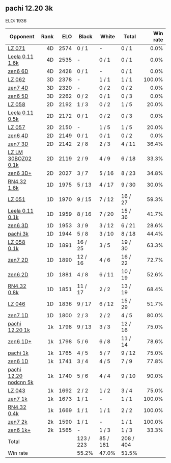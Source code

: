 ## pachi 12.20 3k ##

ELO: 1936

Opponent | Rank | ELO | Black | White | Total | Win rate
---------|-----:|----:|-------|-------|-------|-------:
[LZ 071](LZ%20071.md) | 4D | 2574 | 0 / 1 | - | 0 / 1 | 0.0%
[Leela 0.11 1.6k](Leela%200.11%201.6k.md) | 4D | 2535 | - | 0 / 1 | 0 / 1 | 0.0%
[zen6 6D](zen6%206D.md) | 4D | 2428 | 0 / 1 | - | 0 / 1 | 0.0%
[LZ 062](LZ%20062.md) | 3D | 2378 | - | 1 / 1 | 1 / 1 | 100.0%
[zen7 4D](zen7%204D.md) | 3D | 2320 | - | 0 / 2 | 0 / 2 | 0.0%
[zen6 5D](zen6%205D.md) | 3D | 2262 | 0 / 2 | 0 / 1 | 0 / 3 | 0.0%
[LZ 058](LZ%20058.md) | 2D | 2192 | 1 / 3 | 0 / 2 | 1 / 5 | 20.0%
[Leela 0.11 0.5k](Leela%200.11%200.5k.md) | 2D | 2172 | 0 / 1 | 0 / 2 | 0 / 3 | 0.0%
[LZ 057](LZ%20057.md) | 2D | 2150 | - | 1 / 5 | 1 / 5 | 20.0%
[zen6 4D](zen6%204D.md) | 2D | 2149 | 0 / 1 | 0 / 1 | 0 / 2 | 0.0%
[zen7 3D](zen7%203D.md) | 2D | 2142 | 2 / 8 | 2 / 3 | 4 / 11 | 36.4%
[LZ LM 30BOZ02 0.1k](LZ%20LM%2030BOZ02%200.1k.md) | 2D | 2119 | 2 / 9 | 4 / 9 | 6 / 18 | 33.3%
[zen6 3D+](zen6%203D+.md) | 2D | 2027 | 3 / 7 | 5 / 16 | 8 / 23 | 34.8%
[RN4.32 1.6k](RN4.32%201.6k.md) | 1D | 1975 | 5 / 13 | 4 / 17 | 9 / 30 | 30.0%
[LZ 051](LZ%20051.md) | 1D | 1970 | 9 / 15 | 7 / 12 | 16 / 27 | 59.3%
[Leela 0.11 0.1k](Leela%200.11%200.1k.md) | 1D | 1959 | 8 / 16 | 7 / 20 | 15 / 36 | 41.7%
[zen6 3D](zen6%203D.md) | 1D | 1953 | 3 / 9 | 3 / 12 | 6 / 21 | 28.6%
[pachi 3k](pachi%203k.md) | 1D | 1944 | 5 / 8 | 3 / 10 | 8 / 18 | 44.4%
[LZ 058 0.1k](LZ%20058%200.1k.md) | 1D | 1891 | 16 / 25 | 3 / 5 | 19 / 30 | 63.3%
[zen7 2D](zen7%202D.md) | 1D | 1890 | 12 / 16 | 4 / 6 | 16 / 22 | 72.7%
[zen6 2D](zen6%202D.md) | 1D | 1881 | 4 / 8 | 6 / 11 | 10 / 19 | 52.6%
[RN4.32 0.8k](RN4.32%200.8k.md) | 1D | 1851 | 11 / 17 | 2 / 2 | 13 / 19 | 68.4%
[LZ 046](LZ%20046.md) | 1D | 1836 | 9 / 17 | 6 / 12 | 15 / 29 | 51.7%
[zen7 1D](zen7%201D.md) | 1D | 1800 | 2 / 3 | 2 / 2 | 4 / 5 | 80.0%
[pachi 12.20 1k](pachi%2012.20%201k.md) | 1k | 1798 | 9 / 13 | 3 / 3 | 12 / 16 | 75.0%
[zen6 1D+](zen6%201D+.md) | 1k | 1798 | 5 / 6 | 6 / 8 | 11 / 14 | 78.6%
[pachi 1k](pachi%201k.md) | 1k | 1765 | 4 / 5 | 5 / 7 | 9 / 12 | 75.0%
[zen6 1D](zen6%201D.md) | 1k | 1741 | 3 / 4 | 4 / 5 | 7 / 9 | 77.8%
[pachi 12.20 nodcnn 5k](pachi%2012.20%20nodcnn%205k.md) | 1k | 1740 | 5 / 6 | 4 / 4 | 9 / 10 | 90.0%
[LZ 043](LZ%20043.md) | 1k | 1692 | 2 / 2 | 1 / 2 | 3 / 4 | 75.0%
[zen7 1k](zen7%201k.md) | 1k | 1673 | 1 / 1 | - | 1 / 1 | 100.0%
[RN4.32 0.4k](RN4.32%200.4k.md) | 1k | 1669 | 1 / 1 | 1 / 1 | 2 / 2 | 100.0%
[zen7 2k](zen7%202k.md) | 2k | 1590 | 1 / 1 | - | 1 / 1 | 100.0%
[zen6 1k+](zen6%201k+.md) | 2k | 1565 | - | 1 / 3 | 1 / 3 | 33.3%
Total | | | 123 / 223 | 85 / 181 | 208 / 404 | 
Win rate| | | 55.2% | 47.0% | 51.5% | 
